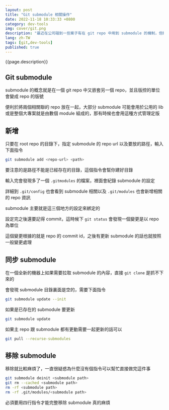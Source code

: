 ```yaml
---
layout: post
title: "Git submodule 相關操作"
date: 2022-11-18 10:33:33 +0800
category: dev-tools
img: cover/git.png
description: "最近在公司碰到一些案子有在 git repo 中用到 submodule 的機制，但總覺得有點複雜而且有的操作不是太直覺，決定來紀錄一下"
lang: zh-TW
tags: [git,dev-tools]
published: true
---
```


{{page.description}}

## Git submodule

submodule 的概念就是在一個 git repo 中又嵌套另一個 repo，並且版控的單位會變成 repo 的版號

便利於將兩個相關聯的 repo 放在一起，大部分 submodule 可能會用於公用的 lib 或是整個大專案就是由數個 module 組成的，那有時候也會用這種方式管理定版

## 新增

只要在 root repo 的目錄下，指定 submodule 的 repo url 以及要放的路徑，輸入下面指令

```bash
git submodule add <repo-url> <path>
```

要注意的是路徑不能是已經存在的目錄，這個指令會幫你建好目錄

輸入完會發現多了一個 `.gitmodules` 的檔案，裡面會紀錄 submodule 的設定

詳細到 `.git/config` 也會看到 submodule 相關以及 `.git/modules` 也會新增相關的 repo 資訊

submodule 主要就是這三個地方的設定來綁定的

設定完之後還要記得 commit，這時候下 `git status` 會發現一個變更是以 repo 為單位

這個變更根據的就是 repo 的 commit id，之後有更新 submodule 的話也就按照一般變更處理

## 同步 submodule

在一個全新的機器上如果需要拉取 submodule 的內容，直接 `git clone` 是抓不下來的

會發現 submodule 目錄裏面是空的，需要下面指令

```bash
git submodule update --init
```

如果是已存在的 submodule 要更新

```bash
git submodule update
```

如果主 repo 跟 submodule 都有更動需要一起更新的話可以

```bash
git pull --recurse-submodules
```

## 移除 submodule

移除就比較麻煩了，一直很疑惑為什麼沒有個指令可以幫忙直接做完這件事

```bash
git submodule deinit <submodule path>
git rm --cached <submodule path>
rm -rf <submodule path>
rm -rf .git/modules/<submodule path>
```

必須要用四行指令才能完整移除 submodule 真的麻煩